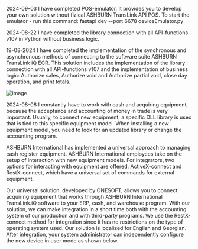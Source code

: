 2024-09-03
I have completed POS-emulator. It provides you to develop your own solution without fizical ASHBURN TransLink API POS.
To start the emulator - run this command: fastapi dev --port 6678 deviceEmulator.py


2024-08-22
I have completed the library connection with all API-functions v107 in Python without business logic.

19-08-2024
I have completed the implementation of the synchronous and asynchronous methods of connecting to the software suite ASHBURN TransLink iQ ECR. This solution includes the implementation of the library connection with all API-functions v107 and the implementation of business logic: Authorize sales, Authorize void and Authorize partial void, close day operation, and print totals. 

![image](https://github.com/user-attachments/assets/8096d122-4f67-45f6-a84e-bd293fd421f8)

2024-08-08
I constantly have to work with cash and acquiring equipment, because the acceptance and accounting of money in trade is very important. Usually, to connect new equipment, a specific DLL library is used that is tied to this specific equipment model. When installing a new equipment model, you need to look for an updated library or change the accounting program.
 
ASHBURN International has implemented a universal approach to managing cash register equipment. ASHBURN International employees take on the setup of interaction with new equipment models. For integrators, two options for interacting with equipment are offered: ActiveX-connect and RestX-connect, which have a universal set of commands for external equipment.

Our universal solution, developed by ONESOFT, allows you to connect acquiring equipment that works through ASHBURN International TransLink.iQ software to your ERP, cash, and warehouse program. With our solution, we can make integration in a short time both with the accounting system of our production and with third-party programs.
We use the RestX-connect method for integration since it has no restrictions on the type of operating system used. 
Our solution is localized for English and Georgian. After integration, your system administrator can independently configure the new device in user mode as shown below.


